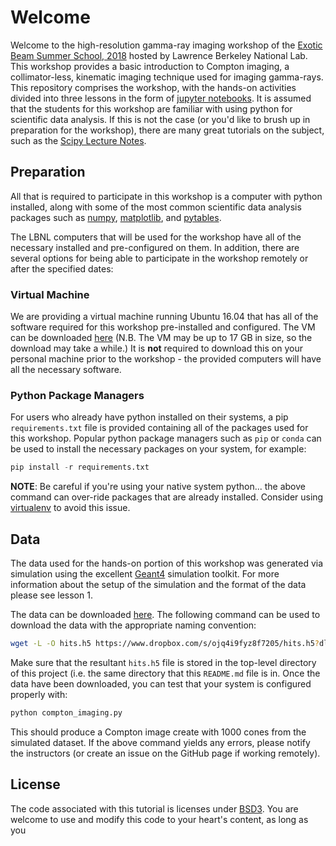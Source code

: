 # Welcome

Welcome to the high-resolution gamma-ray imaging workshop of the 
[Exotic Beam Summer School, 2018](https://sites.google.com/lbl.gov/ebss2018/home?authuser=0)
hosted by Lawrence Berkeley National Lab.
This workshop provides a basic introduction to Compton imaging, a 
collimator-less, kinematic imaging technique used for imaging
gamma-rays.
This repository comprises the workshop, with the hands-on activities divided
into three lessons in the form of 
[jupyter notebooks](http://jupyter.org/).
It is assumed that the students for this workshop are familiar with using
python for scientific data analysis.
If this is not the case (or you'd like to brush up in preparation for the 
workshop), there are many great tutorials on the subject, such as the 
[Scipy Lecture Notes](https://www.scipy-lectures.org/).

## Preparation

All that is required to participate in this workshop is a computer with
python installed, along with some of the most common scientific data analysis
packages such as [numpy](http://www.numpy.org/),
[matplotlib](https://matplotlib.org/), and
[pytables](https://www.pytables.org/).

The LBNL computers that will be used for the workshop have all of the 
necessary installed and pre-configured on them.
In addition, there are several options for being able to participate in the 
workshop remotely or after the specified dates:

### Virtual Machine

We are providing a virtual machine running Ubuntu 16.04 that has all of the
software required for this workshop pre-installed and configured.
The VM can be downloaded 
[here](https://www.dropbox.com/sh/sl1ycp1d5i8vafu/AABWXPO1z07EC3wNVAEpVXo8a?dl=0) 
(N.B. The VM may be up to 17 GB in size, so the download may take a while.)
It is **not** required to download this on your personal machine prior to the
workshop - the provided computers will have all the necessary software.

### Python Package Managers

For users who already have python installed on their systems, a pip
`requirements.txt` file is provided containing all of the packages used for
this workshop.
Popular python package managers such as `pip` or `conda` can be used to 
install the necessary packages on your system, for example:
```python
pip install -r requirements.txt
```
**NOTE**: Be careful if you're using your native system python... the above 
command can over-ride packages that are already installed.
Consider using 
[virtualenv](http://docs.python-guide.org/en/latest/dev/virtualenvs/) to avoid
this issue.

## Data

The data used for the hands-on portion of this workshop was generated via
simulation using the excellent [Geant4](https://geant4.web.cern.ch/) simulation
toolkit.
For more information about the setup of the simulation and the format of the
data please see lesson 1.

The data can be downloaded 
[here](https://www.dropbox.com/s/ojq4i9fyz8f7205/hits.h5?dl=0).
The following command can be used to download the data with the appropriate
naming convention:

```bash
wget -L -O hits.h5 https://www.dropbox.com/s/ojq4i9fyz8f7205/hits.h5?dl=0
```
Make sure that the resultant `hits.h5` file is stored in the top-level 
directory of this project (i.e. the same directory that this `README.md` file
is in.
Once the data have been downloaded, you can test that your system is configured
properly with:

```bash
python compton_imaging.py
```

This should produce a Compton image create with 1000 cones from the simulated
dataset.
If the above command yields any errors, please notify the instructors (or
create an issue on the GitHub page if working remotely).

## License

The code associated with this tutorial is licenses under
[BSD3](https://opensource.org/licenses/BSD-3-Clause).
You are welcome to use and modify this code to your heart's content, as long as
you

